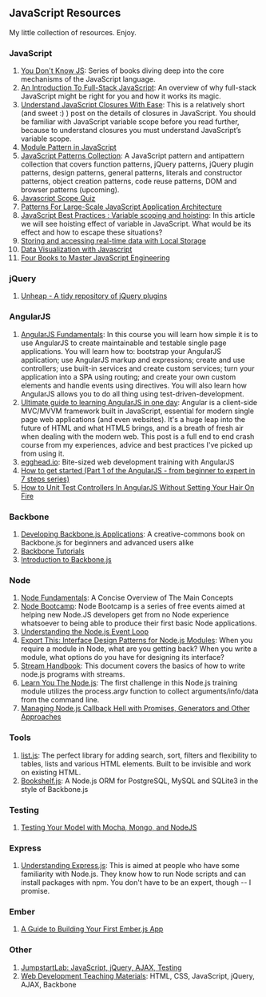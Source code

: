 ## JavaScript Resources

My little collection of resources. Enjoy.

### JavaScript

1. [You Don't Know JS](https://github.com/getify/You-Dont-Know-JS): Series of books diving deep into the core mechanisms of the JavaScript language.
2. [An Introduction To Full-Stack JavaScript](http://coding.smashingmagazine.com/2013/11/21/introduction-to-full-stack-javascript): An overview of why full-stack JavaScript might be right for you and how it works its magic.
3. [Understand JavaScript Closures With Ease](http://javascriptissexy.com/understand-javascript-closures-with-ease/): This is a relatively short (and sweet :) ) post on the details of closures in JavaScript. You should be familiar with JavaScript variable scope before you read further, because to understand closures you must understand JavaScript’s variable scope.
4. [Module Pattern in JavaScript](http://www.codeorbits.com/blog/2013/07/17/module-pattern-in-javascript/)
5. [JavaScript Patterns Collection](http://shichuan.github.io/javascript-patterns/): A JavaScript pattern and antipattern collection that covers function patterns, jQuery patterns, jQuery plugin patterns, design patterns, general patterns, literals and constructor patterns, object creation patterns, code reuse patterns, DOM and browser patterns (upcoming).
6. [Javascript Scope Quiz](http://madebyknight.com/javascript-scope/)
7. [Patterns For Large-Scale JavaScript Application Architecture](http://addyosmani.com/largescalejavascript/)
8. [JavaScript Best Practices : Variable scoping and hoisting](http://conceptf1.blogspot.com/2014/01/javascript-best-practices-variable-scoping-and-hoisting.html?goback=%2Egde_121615_member_5830617148505997315): In this article we will see hoisting effect of variable in JavaScript. What would be its effect and how to escape these situations?
9. [Storing and accessing real-time data with Local Storage](http://www.alexpcoleman.com/new-year-of-coding/lesson-4-local-storage/)
10. [Data Visualization with Javascript](http://sathomas.me/jsdataviz/index.html)
11. [Four Books to Master JavaScript Engineering](http://dannygarcia.tumblr.com/post/75769524212/four-books-to-master-javascript-engineering)

### jQuery

1. [Unheap - A tidy repository of jQuery plugins](http://www.unheap.com/)

### AngularJS

1. [AngularJS Fundamentals](http://traintelco.com/index.php/courses/item/javascript-programming-courses/angularjs-fundamentals.html): In this course you will learn how simple it is to use AngularJS to create maintainable and testable single page applications. You will learn how to: bootstrap your AngularJS application; use AngularJS markup and expressions; create and use controllers; use built-in services and create custom services; turn your application into a SPA using routing; and create your own custom elements and handle events using directives. You will also learn how AngularJS allows you to do all thing using test-driven-development.
2. [Ultimate guide to learning AngularJS in one day](http://toddmotto.com/ultimate-guide-to-learning-angular-js-in-one-day/): Angular is a client-side MVC/MVVM framework built in JavaScript, essential for modern single page web applications (and even websites). It's a huge leap into the future of HTML and what HTML5 brings, and is a breath of fresh air when dealing with the modern web. This post is a full end to end crash course from my experiences, advice and best practices I've picked up from using it.
3. [egghead.io](http://egghead.io/): Bite-sized web development training with AngularJS
4. [How to get started (Part 1 of the AngularJS - from beginner to expert in 7 steps series)](http://www.ng-newsletter.com/posts/beginner2expert-how_to_start.html)
5. [How to Unit Test Controllers In AngularJS Without Setting Your Hair On Fire](http://nathanleclaire.com/blog/2013/12/13/how-to-unit-test-controllers-in-angularjs-without-setting-your-hair-on-fire/)

### Backbone

1. [Developing Backbone.js Applications](http://addyosmani.github.io/backbone-fundamentals/): A creative-commons book on Backbone.js for beginners and advanced users alike
2. [Backbone Tutorials](http://backbonetutorials.com/)
3. [Introduction to Backbone.js](https://www.youtube.com/watch?v=rL9LnUHJ4W4)

### Node

1. [Node Fundamentals](http://webapplog.com/node-js-fundamentals-a-concise-overview-of-the-main-concepts/): A Concise Overview of The Main Concepts
2. [Node Bootcamp](https://github.com/Aaronontheweb/node-bootcamp): Node Bootcamp is a series of free events aimed at helping new Node.JS developers get from no Node experience whatsoever to being able to produce their first basic Node applications.
3. [Understanding the Node.js Event Loop](http://strongloop.com/strongblog/node-js-event-loop/#!)
4. [Export This: Interface Design Patterns for Node.js Modules](http://bites.goodeggs.com/posts/export-this/): When you require a module in Node, what are you getting back? When you write a module, what options do you have for designing its interface?
5. [Stream Handbook](https://github.com/substack/stream-handbook): This document covers the basics of how to write node.js programs with streams.
6. [Learn You The Node.js](http://jamescarl.us/blog/learn-you-the-node-js/): The first challenge in this Node.js training module utilizes the process.argv function to collect arguments/info/data from the command line.
7. [Managing Node.js Callback Hell with Promises, Generators and Other Approaches](http://strongloop.com/strongblog/node-js-callback-hell-promises-generators/)

### Tools

1. [list.js](https://github.com/javve/list.js): The perfect library for adding search, sort, filters and flexibility to tables, lists and various HTML elements. Built to be invisible and work on existing HTML. 
2. [Bookshelf.js](https://github.com/tgriesser/bookshelf): A Node.js ORM for PostgreSQL, MySQL and SQLite3 in the style of Backbone.js

### Testing

1. [Testing Your Model with Mocha, Mongo, and NodeJS](http://www.wekeroad.com/2012/01/06/testing-your-model-with-mocha-mongo-and-nodejs/)

### Express

1. [Understanding Express.js](http://evanhahn.com/understanding-express-js/): This is aimed at people who have some familiarity with Node.js. They know how to run Node scripts and can install packages with npm. You don't have to be an expert, though -- I promise. 

### Ember

1. [A Guide to Building Your First Ember.js App](http://www.toptal.com/javascript/a-step-by-step-guide-to-building-your-first-ember-js-app?goback=%2Egde_121615_member_5834521703132209154)

### Other

1. [JumpstartLab: JavaScript, jQuery, AJAX, Testing](http://tutorials.jumpstartlab.com/)
2. [Web Development Teaching Materials](http://www.teaching-materials.org/): HTML, CSS, JavaScript, jQuery, AJAX, Backbone
